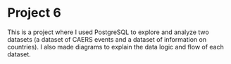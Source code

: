 # Project 6

This is a project where I used PostgreSQL to explore and analyze two datasets (a dataset of CAERS events and a dataset of information on countries). I also made diagrams to explain the data logic and flow of each dataset. 
